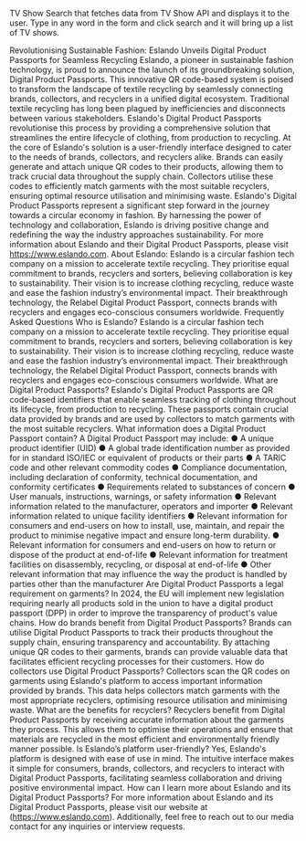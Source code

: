 TV Show Search that fetches data from TV Show API and displays it to the user.
Type in any word in the form and click search and it will bring up a list of TV shows. 


Revolutionising Sustainable Fashion: Eslando Unveils Digital Product
Passports for Seamless Recycling
Eslando, a pioneer in sustainable fashion technology, is proud to announce the
launch of its groundbreaking solution, Digital Product Passports. This innovative QR
code-based system is poised to transform the landscape of textile recycling by
seamlessly connecting brands, collectors, and recyclers in a unified digital
ecosystem.
Traditional textile recycling has long been plagued by inefficiencies and disconnects
between various stakeholders. Eslando's Digital Product Passports revolutionise this
process by providing a comprehensive solution that streamlines the entire lifecycle
of clothing, from production to recycling.
At the core of Eslando's solution is a user-friendly interface designed to cater to the
needs of brands, collectors, and recyclers alike. Brands can easily generate and
attach unique QR codes to their products, allowing them to track crucial data
throughout the supply chain. Collectors utilise these codes to efficiently match
garments with the most suitable recyclers, ensuring optimal resource utilisation and
minimising waste.
Eslando's Digital Product Passports represent a significant step forward in the
journey towards a circular economy in fashion. By harnessing the power of
technology and collaboration, Eslando is driving positive change and redefining the
way the industry approaches sustainability.
For more information about Eslando and their Digital Product Passports, please visit
https://www.eslando.com.
About Eslando:
Eslando is a circular fashion tech company on a mission to accelerate textile
recycling. They prioritise equal commitment to brands, recyclers and sorters,
believing collaboration is key to sustainability. Their vision is to increase clothing
recycling, reduce waste and ease the fashion industry’s environmental impact. Their
breakthrough technology, the Relabel Digital Product Passport, connects brands with
recyclers and engages eco-conscious consumers worldwide.
Frequently Asked Questions
Who is Eslando?
Eslando is a circular fashion tech company on a mission to accelerate textile
recycling. They prioritise equal commitment to brands, recyclers and sorters,
believing collaboration is key to sustainability. Their vision is to increase clothing
recycling, reduce waste and ease the fashion industry’s environmental impact. Their
breakthrough technology, the Relabel Digital Product Passport, connects brands with
recyclers and engages eco-conscious consumers worldwide.
What are Digital Product Passports?
Eslando's Digital Product Passports are QR code-based identifiers that enable seamless
tracking of clothing throughout its lifecycle, from production to recycling. These
passports contain crucial data provided by brands and are used by collectors to match
garments with the most suitable recyclers.
What information does a Digital Product Passport contain?
A Digital Product Passport may include:
● A unique product identifier (UID)
● A global trade identification number as provided for in standard ISO/IEC or
equivalent of products or their parts
● A TARIC code and other relevant commodity codes
● Compliance documentation, including declaration of conformity, technical
documentation, and conformity certificates
● Requirements related to substances of concern
● User manuals, instructions, warnings, or safety information
● Relevant information related to the manufacturer, operators and importer
● Relevant information related to unique facility identifiers
● Relevant information for consumers and end-users on how to install, use,
maintain, and repair the product to minimise negative impact and ensure
long-term durability.
● Relevant information for consumers and end-users on how to return or
dispose of the product at end-of-life
● Relevant information for treatment facilities on disassembly, recycling, or
disposal at end-of-life
● Other relevant information that may influence the way the product is handled
by parties other than the manufacturer
Are Digital Product Passports a legal requirement on garments?
In 2024, the EU will implement new legislation requiring nearly all products sold in
the union to have a digital product passport (DPP) in order to improve the
transparency of product's value chains.
How do brands benefit from Digital Product Passports?
Brands can utilise Digital Product Passports to track their products throughout the supply
chain, ensuring transparency and accountability. By attaching unique QR codes to their
garments, brands can provide valuable data that facilitates efficient recycling processes
for their customers.
How do collectors use Digital Product Passports?
Collectors scan the QR codes on garments using Eslando's platform to access important
information provided by brands. This data helps collectors match garments with the most
appropriate recyclers, optimising resource utilisation and minimising waste.
What are the benefits for recyclers?
Recyclers benefit from Digital Product Passports by receiving accurate information about
the garments they process. This allows them to optimise their operations and ensure
that materials are recycled in the most efficient and environmentally friendly manner
possible.
Is Eslando’s platform user-friendly?
Yes, Eslando's platform is designed with ease of use in mind. The intuitive interface
makes it simple for consumers, brands, collectors, and recyclers to interact with Digital
Product Passports, facilitating seamless collaboration and driving positive environmental
impact.
How can I learn more about Eslando and its Digital Product Passports?
For more information about Eslando and its Digital Product Passports, please visit our
website at (https://www.eslando.com). Additionally, feel free to reach out to our media
contact for any inquiries or interview requests.
